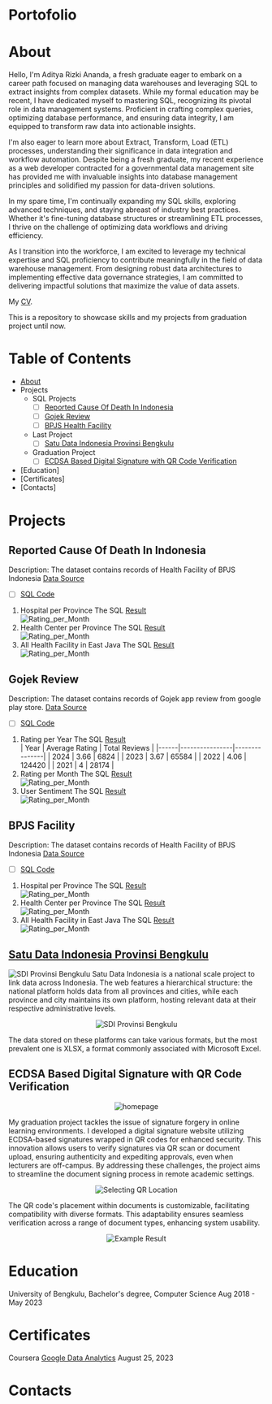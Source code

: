 # Portofolio
# About
Hello, I'm Aditya Rizki Ananda, a fresh graduate eager to embark on a career path focused on managing data warehouses and leveraging SQL to extract insights from complex datasets. While my formal education may be recent, I have dedicated myself to mastering SQL, recognizing its pivotal role in data management systems. Proficient in crafting complex queries, optimizing database performance, and ensuring data integrity, I am equipped to transform raw data into actionable insights.

I'm also eager to learn more about Extract, Transform, Load (ETL) processes, understanding their significance in data integration and workflow automation. Despite being a fresh graduate, my recent experience as a web developer contracted for a governmental data management site has provided me with invaluable insights into database management principles and solidified my passion for data-driven solutions.

In my spare time, I'm continually expanding my SQL skills, exploring advanced techniques, and staying abreast of industry best practices. Whether it's fine-tuning database structures or streamlining ETL processes, I thrive on the challenge of optimizing data workflows and driving efficiency.

As I transition into the workforce, I am excited to leverage my technical expertise and SQL proficiency to contribute meaningfully in the field of data warehouse management. From designing robust data architectures to implementing effective data governance strategies, I am committed to delivering impactful solutions that maximize the value of data assets.

My [CV](https://github.com/Adtyra/Portofolio/blob/main/CV_Aditya%20Rizki%20Ananda.pdf).

This is a repository to showcase skills and my projects from graduation project until now.
# Table of Contents
* [About](https://github.com/Adtyra/Portofolio/blob/main/README.md#about)
* Projects
  * SQL Projects
    - [ ] [Reported Cause Of Death In Indonesia](#reported-cause-of-death-in-indonesia)
    - [ ] [Gojek Review](#gojek-review)
    - [ ] [BPJS Health Facility](#bpjs-facility)
  * Last Project
    - [ ] [Satu Data Indonesia Provinsi Bengkulu](www.example.com)
  * Graduation Project
    - [ ] [ECDSA Based Digital Signature with QR Code Verification](www.example.com)
* [Education]
* [Certificates]
* [Contacts]

# Projects
## Reported Cause Of Death In Indonesia
  Description: The dataset contains records of Health Facility of BPJS Indonesia
  [Data Source](https://www.kaggle.com/datasets/israhabibi/list-faskes-bpjs-indonesia)
  - [ ] [SQL Code](BPJS/Faskes_BPJS.sql)
  1. Hospital per Province
     The SQL [Result](BPJS/Rumah_Sakit.csv)<br>
     ![Rating_per_Month](BPJS/Rumah_Sakit.png)
  2. Health Center per Province
     The SQL [Result](BPJS/Puskesmas.csv)<br>
     ![Rating_per_Month](BPJS/Puskesmas.png)
  3. All Health Facility in East Java
     The SQL [Result](BPJS/Faskes_Jatim.csv)<br>
     ![Rating_per_Month](BPJS/Faskes_Jatim.png)
     
## Gojek Review
  Description: The dataset contains records of Gojek app review from google play store.
  [Data Source](https://www.kaggle.com/datasets/ucupsedaya/gojek-app-reviews-bahasa-indonesia)
  - [ ] [SQL Code](Gojek/Gojek_Review.sql)
  1. Rating per Year
     The SQL [Result](Gojek/rating_year.csv) <br>
     | Year | Average Rating | Total Reviews |
     |------|----------------|---------------|
     | 2024 | 3.66           | 6824          |
     | 2023 | 3.67           | 65584         |
     | 2022 | 4.06           | 124420        |
     | 2021 | 4              | 28174         |
  2. Rating per Month
     The SQL [Result](Gojek/rating_month.csv)<br>
     ![Rating_per_Month](Gojek/rating_month.png)
  3. User Sentiment
     The SQL [Result](Gojek/sentiment.csv)<br>
     ![Rating_per_Month](Gojek/sentiment.png)
     
## BPJS Facility
  Description: The dataset contains records of Health Facility of BPJS Indonesia
  [Data Source](https://www.kaggle.com/datasets/israhabibi/list-faskes-bpjs-indonesia)
  - [ ] [SQL Code](BPJS/Faskes_BPJS.sql)
  1. Hospital per Province
     The SQL [Result](BPJS/Rumah_Sakit.csv)<br>
     ![Rating_per_Month](BPJS/Rumah_Sakit.png)
  2. Health Center per Province
     The SQL [Result](BPJS/Puskesmas.csv)<br>
     ![Rating_per_Month](BPJS/Puskesmas.png)
  3. All Health Facility in East Java
     The SQL [Result](BPJS/Faskes_Jatim.csv)<br>
     ![Rating_per_Month](BPJS/Faskes_Jatim.png)

## [Satu Data Indonesia Provinsi Bengkulu](data.bengkuluprov.go.id)
   ![SDI Provinsi Bengkulu](SDI/Home.png)
   Satu Data Indonesia is a national scale project to link data across Indonesia. The web features a hierarchical structure: the national platform holds data from all provinces and cities, while each province and city maintains its own platform, hosting relevant data at their respective administrative levels.<br>
   
   <p align="center">
     <img src="SDI/Data.png" alt="SDI Provinsi Bengkulu">
   </p>
   The data stored on these platforms can take various formats, but the most prevalent one is XLSX, a format commonly associated with Microsoft Excel.
   
## ECDSA Based Digital Signature with QR Code Verification
   <p align="center">
     <img src="qsign/home.png" alt="homepage">
   </p>
   My graduation project tackles the issue of signature forgery in online learning environments. I developed a digital signature website utilizing ECDSA-based signatures wrapped in QR codes for enhanced security. This innovation allows users to verify signatures via QR scan or document upload, ensuring authenticity and expediting approvals, even when lecturers are off-campus. By addressing these challenges, the project aims to streamline the document signing process in remote academic settings.<br>
   
  <p align="center">
     <img src="qsign/add.png" alt="Selecting QR Location">
  </p>
  The QR code's placement within documents is customizable, facilitating compatibility with diverse formats. This adaptability ensures seamless verification across a range of document types, enhancing system usability.<br>
  <p align="center">
    <img src="qsign/result.png" alt="Example Result">
  </p>
   
# Education
  University of Bengkulu, Bachelor's degree, Computer Science Aug 2018 - May 2023
# Certificates 
  Coursera [Google Data Analytics](https://coursera.org/verify/professional-cert/QJSHFRDTCHPP) August 25, 2023
# Contacts
